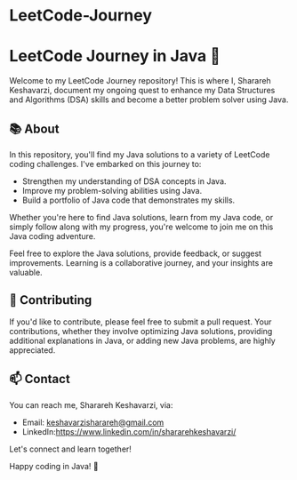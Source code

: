 # LeetCode-Journey

# LeetCode Journey in Java 🚀

Welcome to my LeetCode Journey repository! This is where I, Sharareh Keshavarzi, document my ongoing quest to enhance my Data Structures and Algorithms (DSA) skills and become a better problem solver using Java.

## 📚 About

In this repository, you'll find my Java solutions to a variety of LeetCode coding challenges. I've embarked on this journey to:

- Strengthen my understanding of DSA concepts in Java.
- Improve my problem-solving abilities using Java.
- Build a portfolio of Java code that demonstrates my skills.

Whether you're here to find Java solutions, learn from my Java code, or simply follow along with my progress, you're welcome to join me on this Java coding adventure.


Feel free to explore the Java solutions, provide feedback, or suggest improvements. Learning is a collaborative journey, and your insights are valuable.


## 🤝 Contributing

If you'd like to contribute, please feel free to submit a pull request. Your contributions, whether they involve optimizing Java solutions, providing additional explanations in Java, or adding new Java problems, are highly appreciated.

## 📫 Contact

You can reach me, Sharareh Keshavarzi, via:

- Email: keshavarzisharareh@gmail.com
- LinkedIn:https://www.linkedin.com/in/shararehkeshavarzi/

Let's connect and learn together!

Happy coding in Java! 🙌

